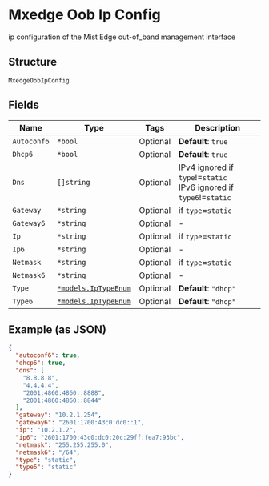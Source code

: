 
# Mxedge Oob Ip Config

ip configuration of the Mist Edge out-of_band management interface

## Structure

`MxedgeOobIpConfig`

## Fields

| Name | Type | Tags | Description |
|  --- | --- | --- | --- |
| `Autoconf6` | `*bool` | Optional | **Default**: `true` |
| `Dhcp6` | `*bool` | Optional | **Default**: `true` |
| `Dns` | `[]string` | Optional | IPv4 ignored if `type`!=`static`<br>IPv6 ignored if `type6`!=`static` |
| `Gateway` | `*string` | Optional | if `type`=`static` |
| `Gateway6` | `*string` | Optional | - |
| `Ip` | `*string` | Optional | if `type`=`static` |
| `Ip6` | `*string` | Optional | - |
| `Netmask` | `*string` | Optional | if `type`=`static` |
| `Netmask6` | `*string` | Optional | - |
| `Type` | [`*models.IpTypeEnum`](../../doc/models/ip-type-enum.md) | Optional | **Default**: `"dhcp"` |
| `Type6` | [`*models.IpTypeEnum`](../../doc/models/ip-type-enum.md) | Optional | **Default**: `"dhcp"` |

## Example (as JSON)

```json
{
  "autoconf6": true,
  "dhcp6": true,
  "dns": [
    "8.8.8.8",
    "4.4.4.4",
    "2001:4860:4860::8888",
    "2001:4860:4860::8844"
  ],
  "gateway": "10.2.1.254",
  "gateway6": "2601:1700:43c0:dc0::1",
  "ip": "10.2.1.2",
  "ip6": "2601:1700:43c0:dc0:20c:29ff:fea7:93bc",
  "netmask": "255.255.255.0",
  "netmask6": "/64",
  "type": "static",
  "type6": "static"
}
```

